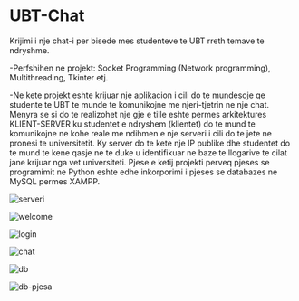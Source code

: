# UBT-Chat
Krijimi i nje chat-i per bisede mes studenteve te UBT rreth temave te ndryshme.

-Perfshihen ne projekt: Socket Programming (Network programming), Multithreading, Tkinter etj.

-Ne kete projekt eshte krijuar nje aplikacion i cili do te mundesoje qe studente te  UBT te munde te komunikojne me njeri-tjetrin ne nje chat. Menyra se si do te realizohet nje gje e tille eshte permes arkitektures KLIENT-SERVER ku studentet e ndryshem (klientet) do te mund te komunikojne ne kohe reale me ndihmen e nje serveri i cili do te jete ne pronesi te universitetit. Ky server do te kete nje IP publike dhe studentet do te mund te kene qasje ne te duke u identifikuar ne baze te llogarive te cilat jane krijuar nga vet universiteti. Pjese e ketij projekti perveq pjeses se programimit ne Python eshte edhe inkorporimi i pjeses se databazes ne MySQL permes XAMPP.




![serveri](https://user-images.githubusercontent.com/78213991/107124270-208cfa00-68a3-11eb-9515-ea3414cb9dd2.png)

![welcome](https://user-images.githubusercontent.com/78213991/106387321-91cb3980-63d9-11eb-8312-08202e5448ad.png)

![login](https://user-images.githubusercontent.com/78213991/106387715-5cbfe680-63db-11eb-81f3-cb35680fd7f1.png)

![chat](https://user-images.githubusercontent.com/78213991/106387748-72cda700-63db-11eb-8cd9-c6382fb11688.png)

![db](https://user-images.githubusercontent.com/78213991/106371371-dae0a680-6363-11eb-8f73-748b16c3460e.png)

![db-pjesa](https://user-images.githubusercontent.com/78213991/106371373-dd430080-6363-11eb-9f82-f0f0aa646ef2.png)
